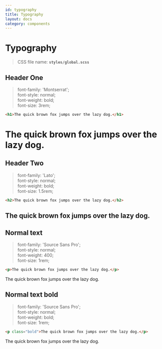```yaml
---
id: typography
title: Typography
layout: docs
category: components
---
```


# Typography

>CSS file name: **`styles/global.scss`**


Header One
------ 

>  font-family: 'Montserrat'; <br>
>  font-style: normal; <br>
>  font-weight: bold; <br>
>  font-size: 3rem;


```html
<h1>The quick brown fox jumps over the lazy dog.</h1>
```

<h1>The quick brown fox jumps over the lazy dog.</h1>


Header Two
------ 

>  font-family: 'Lato'; <br>
>  font-style: normal; <br>
>  font-weight: bold; <br>
>  font-size: 1.5rem;

```html
<h2>The quick brown fox jumps over the lazy dog.</h2>
```

<h2>The quick brown fox jumps over the lazy dog.</h2>


Normal text
------ 

>  font-family: 'Source Sans Pro'; <br>
>  font-style: normal; <br>
>  font-weight: 400; <br>
>  font-size: 1rem;

```html
<p>The quick brown fox jumps over the lazy dog.</p>
```

<p>The quick brown fox jumps over the lazy dog.</p>


Normal text bold
------ 

>  font-family: 'Source Sans Pro'; <br>
>  font-style: normal; <br>
>  font-weight: bold; <br>
>  font-size: 1rem;


```html
<p class="bold">The quick brown fox jumps over the lazy dog.</p>
```

<p class="bold">The quick brown fox jumps over the lazy dog.</p>